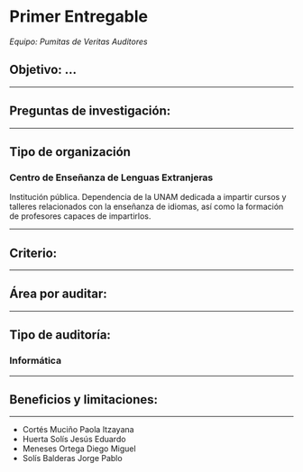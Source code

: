# **Primer Entregable**


*Equipo: Pumitas de Veritas Auditores*
## Objetivo: ...


---
## Preguntas de investigación:


---
## Tipo de organización


### Centro de Enseñanza de Lenguas Extranjeras


Institución pública. Dependencia de la UNAM dedicada a impartir cursos y talleres relacionados con la enseñanza de idiomas, así como la formación de profesores capaces de impartirlos.


---
## Criterio:
---
## Área por auditar:
---
## Tipo de auditoría:
### **Informática**
---
## Beneficios y limitaciones:


---


* Cortés Muciño Paola Itzayana
* Huerta Solís Jesús Eduardo
* Meneses Ortega Diego Miguel
* Solís Balderas Jorge Pablo
